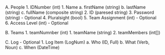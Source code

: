 A. People
	1. IDNumber (int)
	1. Name
		a. firstName (string)
		b. lastName (string)
		c. fullName (composite string)
	2. ID (paresed string)
	3. Password (string) - Optional
	4. Pluralsight (bool)
	5. Team Assignment (int) - Optional
	6. Access Level (int) - Optional

B. Teams
	1. teamNumnber (int)
	1. teamName (string)
	2. teamMembers (int[])
	
C. Log  - Optional
	1. Log Item (LogNum)
		a. Who (ID, Full)
		b. What (Verb, Noun)
		c. When (DateTime)







